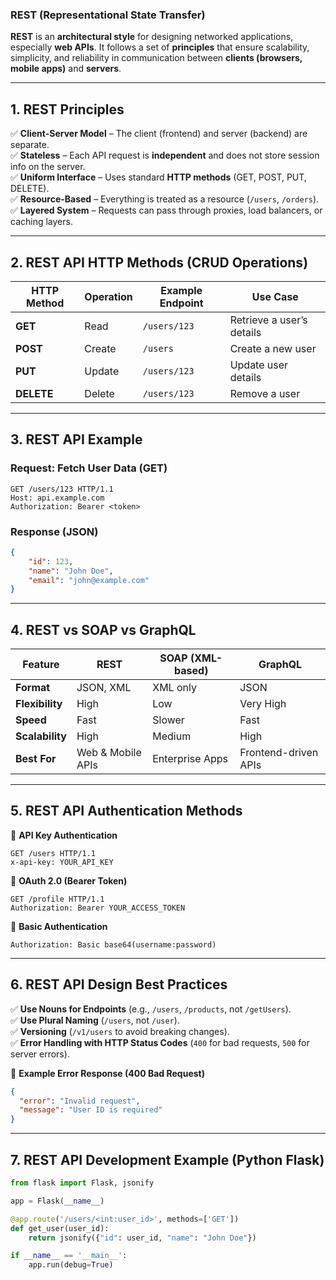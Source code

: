 ### **REST (Representational State Transfer)**  

**REST** is an **architectural style** for designing networked applications, especially **web APIs**. It follows a set of **principles** that ensure scalability, simplicity, and reliability in communication between **clients (browsers, mobile apps)** and **servers**.

---

## **1. REST Principles**  
✅ **Client-Server Model** – The client (frontend) and server (backend) are separate.  
✅ **Stateless** – Each API request is **independent** and does not store session info on the server.  
✅ **Uniform Interface** – Uses standard **HTTP methods** (GET, POST, PUT, DELETE).  
✅ **Resource-Based** – Everything is treated as a resource (`/users`, `/orders`).  
✅ **Layered System** – Requests can pass through proxies, load balancers, or caching layers.  

---

## **2. REST API HTTP Methods (CRUD Operations)**  

| HTTP Method | Operation  | Example Endpoint | Use Case |
|------------|-----------|-----------------|----------|
| **GET**    | Read      | `/users/123`    | Retrieve a user’s details |
| **POST**   | Create    | `/users`        | Create a new user |
| **PUT**    | Update    | `/users/123`    | Update user details |
| **DELETE** | Delete    | `/users/123`    | Remove a user |

---

## **3. REST API Example**  

### **Request: Fetch User Data (GET)**
```http
GET /users/123 HTTP/1.1
Host: api.example.com
Authorization: Bearer <token>
```

### **Response (JSON)**
```json
{
    "id": 123,
    "name": "John Doe",
    "email": "john@example.com"
}
```

---

## **4. REST vs SOAP vs GraphQL**  

| Feature      | REST           | SOAP (XML-based) | GraphQL        |
|-------------|---------------|------------------|---------------|
| **Format**  | JSON, XML     | XML only        | JSON          |
| **Flexibility** | High   | Low             | Very High      |
| **Speed**   | Fast          | Slower         | Fast          |
| **Scalability** | High   | Medium          | High          |
| **Best For** | Web & Mobile APIs | Enterprise Apps | Frontend-driven APIs |

---

## **5. REST API Authentication Methods**  

🔹 **API Key Authentication**  
```http
GET /users HTTP/1.1
x-api-key: YOUR_API_KEY
```

🔹 **OAuth 2.0 (Bearer Token)**
```http
GET /profile HTTP/1.1
Authorization: Bearer YOUR_ACCESS_TOKEN
```

🔹 **Basic Authentication**  
```http
Authorization: Basic base64(username:password)
```

---

## **6. REST API Design Best Practices**  
✅ **Use Nouns for Endpoints** (e.g., `/users`, `/products`, not `/getUsers`).  
✅ **Use Plural Naming** (`/users`, not `/user`).  
✅ **Versioning** (`/v1/users` to avoid breaking changes).  
✅ **Error Handling with HTTP Status Codes** (`400` for bad requests, `500` for server errors).  

🔹 **Example Error Response (400 Bad Request)**  
```json
{
  "error": "Invalid request",
  "message": "User ID is required"
}
```

---

## **7. REST API Development Example (Python Flask)**  

```python
from flask import Flask, jsonify

app = Flask(__name__)

@app.route('/users/<int:user_id>', methods=['GET'])
def get_user(user_id):
    return jsonify({"id": user_id, "name": "John Doe"})

if __name__ == '__main__':
    app.run(debug=True)
```
